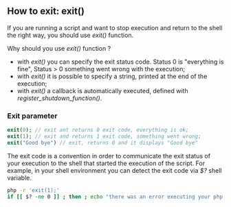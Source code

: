 ## How to exit: exit()

If you are running  a script and want to stop execution and return to the shell the right way, you should use _exit()_ function.

Why should you use _exit()_ function ?
- with _exit()_ you can specify the exit status code. Status 0 is "everything is fine", Status > 0 something went wrong with the execution;
- with _exit()_ it is possible to specify a string, printed at the end of the execution;
- with _exit()_ a callback is automatically executed, defined with *register_shutdown_function()*.


### Exit parameter
```php
exit(0); // exit ant returns 0 exit code, everything is ok;
exit(1); // exit and returns 1 exit code, something went wrong;
exit("Good bye") // exit, returns 0 and it displays "Good bye"
```



The exit code is a convention in order to communicate the exit status of your execution to the shell that started the execution of the script.
For example, in your shell environment you can detect the exit code via _$?_ shell variable.

```sh
php -r 'exit(1);'
if [[ $? -ne 0 ]] ; then ; echo "there was an error executing your php script"; fi
```
